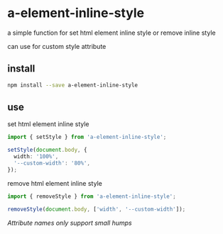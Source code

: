 # a-element-inline-style

a simple function for set html element inline style or remove inline style

can use for custom style attribute

## install

```sh
npm install --save a-element-inline-style
```

## use

set html element inline style

```ts
import { setStyle } from 'a-element-inline-style';

setStyle(document.body, {
  width: '100%',
  '--custom-width': '80%',
});
```

remove html element inline style

```ts
import { removeStyle } from 'a-element-inline-style';

removeStyle(document.body, ['width', '--custom-width']);
```

_Attribute names only support small humps_

